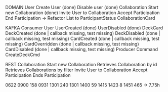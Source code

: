DOMAIN
    User
        Create User (done)
        Disable user (done)
    Collaboration
        Start new Collaboration (done)
        Invite User to Collaboration
        Accept Participation
        End Participation
        -> Refactor List<ParticipantStatus> to ParticipantStatus
    CollaborationCard

KAFKA
    Consumer
        User
            UserCreated (done)
            UserDisabled (done)
        DeckCard
            DeckCreated (done | callback missing, test missing)
            DeckDisabled (done | callback missing, test missing)
            CardCreated (done | callback missing, test missing)
            CardOverridden (done | callback missing, test missing)
            CardDisabled (done | callback missing, test missing)
    Producer
        Command
            CreateDeckCmd

REST
    Collaboration
        Start new Collaboration 
        Retrieves Collaboration by id
        Retrieves Collaborations by filter
        Invite User to Collaboration
        Accept Participation
        Ends Participation


0622 0900   158
0931 1301   240
1301 1400   59
1415 1423   8
1451
            465 -> 7.75h